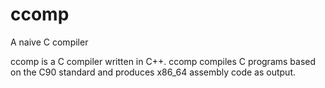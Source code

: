 # ccomp
A naive C compiler

ccomp is a C compiler written in C++. ccomp compiles C programs based on the C90 standard and produces x86_64 assembly code as output.